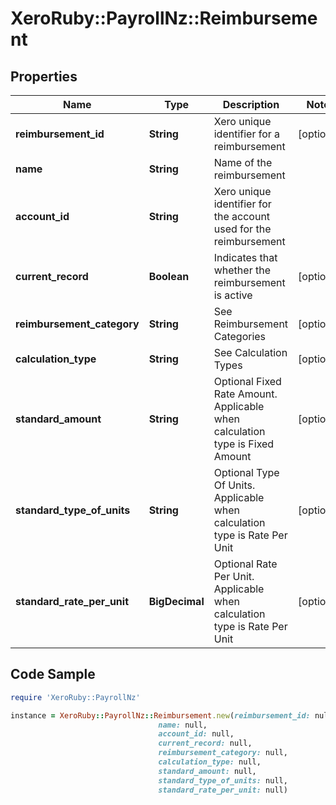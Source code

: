 # XeroRuby::PayrollNz::Reimbursement

## Properties

Name | Type | Description | Notes
------------ | ------------- | ------------- | -------------
**reimbursement_id** | **String** | Xero unique identifier for a reimbursement | [optional] 
**name** | **String** | Name of the reimbursement | 
**account_id** | **String** | Xero unique identifier for the account used for the reimbursement | 
**current_record** | **Boolean** | Indicates that whether the reimbursement is active | [optional] 
**reimbursement_category** | **String** | See Reimbursement Categories | [optional] 
**calculation_type** | **String** | See Calculation Types | [optional] 
**standard_amount** | **String** | Optional Fixed Rate Amount. Applicable when calculation type is Fixed Amount | [optional] 
**standard_type_of_units** | **String** | Optional Type Of Units. Applicable when calculation type is Rate Per Unit | [optional] 
**standard_rate_per_unit** | **BigDecimal** | Optional Rate Per Unit. Applicable when calculation type is Rate Per Unit | [optional] 

## Code Sample

```ruby
require 'XeroRuby::PayrollNz'

instance = XeroRuby::PayrollNz::Reimbursement.new(reimbursement_id: null,
                                 name: null,
                                 account_id: null,
                                 current_record: null,
                                 reimbursement_category: null,
                                 calculation_type: null,
                                 standard_amount: null,
                                 standard_type_of_units: null,
                                 standard_rate_per_unit: null)
```


